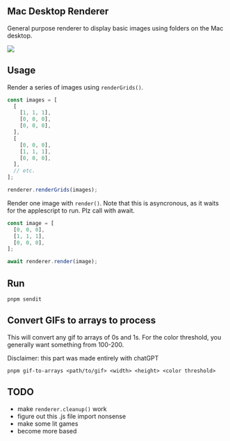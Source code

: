 ## Mac Desktop Renderer

General purpose renderer to display basic images using folders on the Mac desktop.

![](https://media0.giphy.com/media/v1.Y2lkPTc5MGI3NjExNWplNGVtbXNiOWRiMWljbzBsbDAzYTlkNXBmMHhwa2U5andydDVuMCZlcD12MV9pbnRlcm5hbF9naWZfYnlfaWQmY3Q9Zw/FjX4jaTmdBLZMLAUkc/giphy.gif)

## Usage

Render a series of images using `renderGrids()`.

```javascript
const images = [
  [
    [1, 1, 1],
    [0, 0, 0],
    [0, 0, 0],
  ],
  [
    [0, 0, 0],
    [1, 1, 1],
    [0, 0, 0],
  ],
  // etc.
];

renderer.renderGrids(images);
```

Render one image with `render()`. Note that this is asyncronous, as it waits for the applescript to run. Plz call with await.

```javascript
const image = [
  [0, 0, 0],
  [1, 1, 1],
  [0, 0, 0],
];

await renderer.render(image);
```

## Run

```
pnpm sendit
```

## Convert GIFs to arrays to process

This will convert any gif to arrays of 0s and 1s. For the color threshold, you generally want something from 100-200.

Disclaimer: this part was made entirely with chatGPT

```
pnpm gif-to-arrays <path/to/gif> <width> <height> <color threshold>
```

## TODO

- make `renderer.cleanup()` work
- figure out this .js file import nonsense
- make some lit games
- become more based
